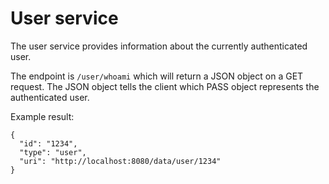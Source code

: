 # User service

The user service provides information about the currently authenticated user.

The endpoint is `/user/whoami` which will return a JSON object on a GET request.
The JSON object tells the client which PASS object represents the authenticated user.

Example result:
```
{
  "id": "1234",
  "type": "user",
  "uri": "http://localhost:8080/data/user/1234"
}
```


